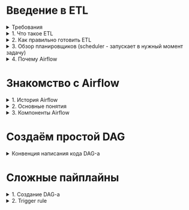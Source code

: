 # Введение в ETL 

<details>
<summary>Требования</summary>
  
- Базовый уровень Python
- Здравый смысл
- Понимание проектирования DWH - Data Warehouse, инструментов для реализации ETL (чтобы правильно забирать данные или складывать в хранилище)
</details>

<details>
<summary>1. Что такое ETL</summary>

- Это перенос данных из одного или нескольких источников в большое хранилище данных
- Когда необходимо внедрить ETL? Если бизнес состоит из многих частей (АБС, СРМ, ПРМ, Терминалы, ИБ, ПРО, МОБИ,...) и есть связи между ними и их БД в разных местах
- Когда не обязательно внедрять ETL? Если бизнес состоит из 1-3 небольших частей, записей мало
  
Расшифровка аббревиатуры ETL:
- **E**xtract - извлечение (из CSV, DB Table, API…)
- **T**ransform - преобразование (с помощью Python удаление дубликатов, изменение форматов…)
- **L**oad - загрузка (insert в DWH)

- Порядок действий соответсвует порядку букв в аббревиатуре: 1 - E, 2 - T, 3 - L. Минус такого порядка в том, что при неправильном преобразовании сырых данных приходится заново извлекать эти данные.
- Поэтому в некоторых случаях порядок ETL меняют на ELT - сначала извлекают сырые данные, потом загружают их в хранилище и в конце преобразовывают в нужный формат. При таком подходе, если будут ошибки в преобразовании, то сырые данные не надо заново извлекать, достаточно обращаться в хранилище, что экономит время и ресурсы.
- Когда говорят "ETL", то имеют ввиду либо ETL, либо ELT, когда говорят "ELT", то точно имеют ввиду ELT
</details>

<details>
<summary>2. Как правильно готовить ETL</summary>
  
    1. Принципы построения ETL
        1. Простой и чистый код
        2. Единообразные пайплайны (пайплайн - этапы работы с данными, забор, загрузка, преобразование)
        3. Время выполнения пайплайна (если долго, то что-то не так)
        4. Меньше сетевого трафика (экономия ресурсов)
        5. Работа с репликой (чтобы не нагружать основной БД)
        6. Оптимизация забора (запроса) данных
        7. Партицирование
        8. Инкрементальный пересчет витрин (снепшоты, не обязательно каждый раз пересчитывать данные с самого начала)
        9. Загрузка всего без ограничений (сырые данные из источников)
        10. Избавляться от неактуального (аудит пайплайнов - оставлять только нужные)
        11. Идемпотентность
        12. Аудиторский след (сырые данные хранить в DWH, чтобы в случае ошибки заново на месте пересчитать (ELT))
    2. Будьте готовы
        1. Отсутствие целостности (данные в источниках не всегда идеальны, мелкие несоответствия будут)
        2. Сетевые проблемы (идемпотентность должно решать эту проблему)
        3. Незапланированные изменения (в БД или АПИ, когда разработчики проектов не сообщают дата-инженеру об изменениях) 
        4. Пайплайны будут задерживаться (акции продукта, заполнение памяти, ...), необходимо контролировать важные пайплайны
        5. Данные из разных системах противоречивы (для одной записи одна система хранит - дни, другая - сумму, другая - сумму фрода)
</details>

<details>
<summary>3. Обзор планировщиков (scheduler - запускает в нужный момент задачу)</summary>
  
    1. CRON
        1. «+» Максимально простой, «-» максимально простой
    2. Jenkins/gitlab CI
        1.  Предназначено больше для. CI/CD
    3. Написать свой (google, yandex,...)
    4. Платные - дорогие, нет доступа к коду, есть поддержка, визуальный редактор
    5. Опен сорс - бесплатно, можно посмотреть код, можно контрибютить, риск ошибок в коде (Apache Oozie, NiFi, Luigi, Airflow (Python); Talend (Java)) 
</details>

<details>
<summary>4. Почему Airflow</summary>
  
    1. Open source
    2. Отличная документация
    3. Простой код на Python 
    4. Удобный UI
    5. Алертинг и мониторинг
    6. Интеграция с основными источниками
    7. Кастомизация
    8. Масштабирование (докер, кластеры)
    9. Большое комьюнити
</details>

# Знакомство с Airflow

<details>
<summary>1. История Airflow</summary>

    1. Октябрь 2014 - создание Airflow в Airbnb (Open source)
    2. Март 2016 - передали в Apache Incubator 
    3. Январь 2019 - top-level проект 
    4. Конец 2020 - Airflow 2.0
</details>
<details>
<summary>2. Основные понятия</summary>
  
    1. DAG (Directed Acyclic Graph) - однонаправленный ацикличный (без циклов) граф, то есть всегда будет один конечный результат
        1. Каждая вершина - одна задача (Task)
        2. Рёбра - зависимости между Task-ами
        3. Task
            1. Сущность Operator - выполняет конкретную задачу
            2. Сущность Sensor (вид Task-a, специальный тип Operator-а) - дожидается выполнения события
            3. Сначала запускается Task, не имеющий предшественников, после его отработки выполняются те Task-и, которые зависят от предыдущего, до тех пор пока не доходят до последнего
            4. Task-и объединяются в DAG по смыслу (Task1 - ждём появление записи, Task2 - забираем к себе, Task3 - преобразовываем, Task4 - отправляем уведомление о выполнении DAG-a)
            5. DAG-ов может быть очень много
            6. Task-и время от времени  падают (по какой-то причине), после падения Task переходит в состояние «RETRY», перезапускается (по умолчанию 3 раза). После 3-ей безуспешной попытки переходит в состояние «FAILED», а последующие за ним Task-и в состояние «UPSTREAM-FAILED», потом сам DAG переходит в состояние «FAILED», об этом получаем уведомление или видим в UI
        4. После объявления DAG-а можем поставить его на расписание (под капотом Airflow работает CRON), можем использовать alias-ы для указывание времени типа @none, @once, @daily
</details>
<details>
<summary>3. Компоненты Airflow</summary>
  
    1. Webserver (Страница Airflow)
        1. Показывает внешний вид DAG-ов (берёт данные из DAG Directory)
        2. Показывает статусы выполнения DAG-ов (берёт данные из Metadata)
        3. Есть кнопки перезапуска, отладки
        
    2. Scheduler (Планировщик)
        1. По умолчанию 1 раз в минуту анализирует DAG-и (DAG Directory)
        2. Создаёт DAG Run (экземпляр DAG-а) в момент когда должен запуститься DAG (DAG Run имеет параметром «execution_date» - начала предыдущего периода (если запуск 15 сентября, то значение будет 14-ое))
        3. Создаёт Task Instance - каждый Task генерируется в отдельный Task Instance и этот instance привязывается к DAG-у, для них тоже прокидывается «execution_date»
        4. Ставит Task-и в очередь
        5. Для выполнения активных Task-ов планировщик (scheduler) использует указанный у нас в настройках «executor»
    3. Executor (Исполнитель Task Instance-а)
        1. Механизм с помощью которого запускаются Task Instance-ы
        2. Работает в одной связке с планировщиком, то есть когда запускаете процесс планировщика, executor запускается в том же самом процессе
        3. Категории 
            1. Локальные (исполняются на той же машине, на котором есть Scheduler)
                1. SequentialExecutor - последовательно запускает задачи и на время их выполнения приостанавливает планировщик, другие задачи не ставятся в очередь, что неудобно (по умолчанию Airflow подсказывает заменить его на хотя бы LocalExecutor)
                2. LocalExecutor - на каждую задачу запускает отдельный процесс, позволяет параллельно запускать столько задач, сколько позволяет генерировать машина. Тоже не рекомендуется на проде, так как низкоустойчив - если машина остановится, то и планировщик остановится и в конце Airflow остановится 
                3. DebugExecutor - нужен только для того, чтобы запускать DAG-и из среды разработки
            2. Нелокальные (могут запускать таски удаленно, Scheduler на другой машине)
                1. CeleryExecutor
                    1. Может иметь несколько Worker-ов на разных машинах, требует дополнительные настройки брокер-сообщений (Redis, RabbitMQ)
                    2. Позволяет масштабировать Airfow подключением нового Worker-а
                    3. При подключении нового Worker-а часть задач переходят к нему, если с одним Worker-ом что-то пошло не так, то эта задача переадресует на другие работающие Worker-ы
                2. DaskExecutor (делает тоже самое что и CeleryExecutor только библиотекой Dask)
                3. KubernetesExecutor - на каждый Task Instance запускает новый Worker на отдельном pod-e в k8. «+» Появляется динамическое распределение ресурсов, «-» - необходимо уметь поднять и настроить k8
                4. CeleryKubernetesExecutor - одновременно держит 2 executor-a и, в зависимости от Task-а (а именно, параметра queue в Task-e), выполняется либо 1-ым, либо 2-ым executor-ом
                5. Custom
    4. Worker (Обработчик задач)
            1. Процесс, в котором исполняются задачи
            2. В зависимости от executor-а может быть запущен локально на той же машине что и scheduler или на другой машине
    5. METADATA DATABASE (Информация о состоянии всех пайплайнов)
            1. DAG (Инфо об абстрактном DAG-е)
            2. DAG Run (Инфо о конкретных запусках DAG-a - DAG Run-ов)
            3. Task Instance (Инфо когда запустился, как завершился, сколько попыток,…)
            4. Variable (Глобальные переменные)
            5. Connection (Связи с БД, API, ...)
            6. XCom
            7. ….
</details>

# Создаём простой DAG

<details>
<summary>Конвенция написания кода DAG-а</summary>
  
```
1. Создаём питоновский файл dag_name.py
2. Составление кода DAG-а в dag_name.py:
    1. "Шапка описание" - комментарии про то что делает DAG
    2. Импорт необходимых библиотек
		from airflow import DAG
		from airflow.utils.dates import days_ago
		import logging

		from airflow.operators.dummy_operator import DummyOperator
		from airflow.operators.bash import BashOperator
		from airflow.operators.python_operator import PythonOperator

    3. Тело кода DAG-а  
      
      DEFAULT_ARGS = {
        ’start_date’: days_ago(2), # 2 instance-а    
        ‘owner’: ‘abubakr’,    
        ‘poke_interval’: 600 
      }

      with DAG(    
        ‘dag_name’,    
        schedule_interval=‘@daily’,      
        default_args=DEFAULT_ARGS,    
        max_active_runs=1, # 1 Task Instance может быть в активном (running) состоянии     
        tags=[‘dag_tag1’, ‘dag_tag2’] 
      ) as dag:      
        dummy = DummyOperator(task_id=‘dummy’)      
        echo_ds = BashOperator(        
          task_id=‘echo_ds’,        
          bash_command=‘echo {{ ds }}’        
          dag=dag     
        )      
        
        def hello_world_func():         
          logging.info(‘Hello world’)      
        hello_world = PythonOperator(        
          taks_id=‘hello_world’,        
          python_callable=hello_world_func,        
          dag=dag     
        )      
        dummy >> [echo_ds, hello_world]


Документацию DAG-a можно добавить как: 

dag.doc_md = __doc__
dag_name.doc_md

```
</details>


# Сложные пайплайны

<details>
<summary>1. Создание DAG-a</summary>

    1. Способы создания  DAG-a:
        1. Создание переменной класса DAG (dag_name=DAG(…)). Каждый созданный Task надо привязывать к созданному DAG-у (внутри Task-a в параметр dag присваивать переменную DAG: dag=dag_name)  	
	dag_name = DAG(   
		"owner_name",    
		schedule_interval='@daily',    
  		default_args=DEFAULT_ARGS,    
    		max_active_runs=1,    
      		tags=['tag1', 'tag2'] 
	)
	
	wait_until_6am = TimeFeltaSensor(    
 		task_id='wait_until6am',    
   		delta=timedelta(seconds=6*60*60), # 6 часов    
     		dag=dag_name 
     	) 

      
        2. Создание переменной класса DAG через контекстный менеджер (with DAG(…)). DAG автоматически назначается Task-ам внутри контекста (не надо привязывать каждый Task отдельно как в пункте 1.1.1)  
	with DAG(    
 		dag_id='some_id',    
   		schedule_interval='@daily',    
     		default_args=DEFAULT_ARGS,    
       		max_active_runs=1,    
	 	tags=['tag1', 'tag2']    
   	) as dag_name:         
    		wait_until_6am = TimeFeltaSensor(       
      			task_id='wait_until6am',       
	 		delta=timedelta(seconds=6*60*60), # 6 часов    
    		) 
      
        3. Создание DAG-a с помощью декоратора, набрасываем функцию со списком Task-ов внутри, оборачиваем его в декоратор и таким образом получаем переменную класса DAG,  переменную присваиваем глобальной области видимости  (необходимо знать декораторы в Python)  
	
 	@dag(    
  		start_date=days_ago(2),    
    		dag_id='some_id',    
      		schedule_interval='@daily',   
		default_args=DEFAULT_ARGS,    
  		max_active_runs=1,    
    		tags=['tag1', 'tag2']    
    	)  
     	
      	def generate_dag():     
       		wait_until_6am = TimeFeltaSensor(        
	 		task_id='wait_until6am',        
    			delta=timedelta(seconds=6*60*60), # 6 часов     
       		)  
	 
  	dag = generate_dag()  
   
    2. default_args = {    
    	'owner': 'owner_name',    
     	'queue': 'queue_name', # очередь, в которую становится Task    
      	'pool': 'user_pool',    
       	'email': ['name@example.com'],    
	'email_on_failure': False,    
 	'email_on_retry': False,    
  	'depends_on_past': False, # Task в данной DAG Instance будет запущен только в тот момент, когда этот же Task в предыдущем (за предыдущий период) DAG Instanc-e уже был отработан    
   	'wait_for_downstream': False, # Task ждёт окончание работы всех Task-ов, зависящих от этого     
    	'retries': 3,    
     	'retry_delay': timedelta(minutes=5),    
      	'priority_weight': 10,    
       	'start_date': detetime(2024, 1, 1),    
	'end_date': detetime(2026, 1, 1),    
 	'sla': timedelta(hours=2),    
  	'execution_timeout': timedelta(seconds=300),    
   	'on_failure_callback': some_function,    
    	'on_success_callback': some_other_function,    
     	'on_retry_callback': another_function,    
      	'sla_miss_callback': yet_another_function,    
       	'trigger_rule': 'all_success', 
	}

</details>

<details>
<summary>2. Trigger rule</summary>

    В каком  состоянии должны быть предыдущие Task-и, чтобы Task который от них зависит сработал, по умолчанию all_success
    1. all_success
    2. all_failed
    3. all_done (все предыдущие Task-и должны перейти в одно из этих состояний: SUCCESS, SKIPPED, FAILED, UPSTREAM_FAILED)
    4. one_failed (хотя бы один из предыдущих Task-ов перейдёт в состояние FAILED)
    5. one_success (хотя бы один из предыдущих Task-ов перейдёт в состояние SUCCESS)
    6. none_failed
    7. none_failed_or_skepped
    8. none_skipped
    9. dummy (в любом случае должен сработать)
</details>
